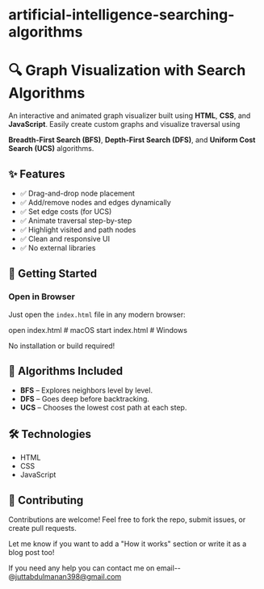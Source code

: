 # artificial-intelligence-searching-algorithms

# 🔍 Graph Visualization with Search Algorithms

An interactive and animated graph visualizer built using **HTML**, **CSS**, and **JavaScript**. Easily create custom graphs and visualize traversal using 

**Breadth-First Search (BFS)**, **Depth-First Search (DFS)**, and **Uniform Cost Search (UCS)** algorithms.

## ✨ Features

- ✅ Drag-and-drop node placement
- ✅ Add/remove nodes and edges dynamically
- ✅ Set edge costs (for UCS)
- ✅ Animate traversal step-by-step
- ✅ Highlight visited and path nodes
- ✅ Clean and responsive UI
- ✅ No external libraries

## 🚀 Getting Started

### Open in Browser

Just open the `index.html` file in any modern browser:

open index.html  # macOS
start index.html # Windows

No installation or build required!

## 🧠 Algorithms Included

- **BFS** – Explores neighbors level by level.
- **DFS** – Goes deep before backtracking.
- **UCS** – Chooses the lowest cost path at each step.

## 🛠 Technologies

- HTML
- CSS
- JavaScript

## 📢 Contributing

Contributions are welcome! Feel free to fork the repo, submit issues, or create pull requests.


Let me know if you want to add a "How it works" section or write it as a blog post too!

If you need any help you can contact me on email--  @juttabdulmanan398@gmail.com
